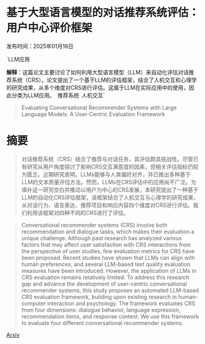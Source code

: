 # 基于大型语言模型的对话推荐系统评估：用户中心评价框架

发布时间：2025年01月16日

`LLM应用

**解释**：这篇论文主要讨论了如何利用大型语言模型（LLM）来自动化评估对话推荐系统（CRS）。论文提出了一个基于LLM的评估框架，结合了人机交互和心理学的研究成果，从多个维度对CRS进行评估。这属于LLM在实际应用中的使用，因此分类为LLM应用。` `推荐系统` `人机交互`

> Evaluating Conversational Recommender Systems with Large Language Models: A User-Centric Evaluation Framework

# 摘要

> 对话推荐系统（CRS）结合了推荐与对话任务，其评估颇具挑战性。尽管已有研究从用户角度探讨了影响CRS交互满意度的因素，但相关评估指标仍较为匮乏。近期研究表明，LLMs能够与人类偏好对齐，并已推出多种基于LLM的文本质量评估方法。然而，LLMs在CRS评估中的应用尚不广泛。为填补这一研究空白并推动以用户为中心的CRS发展，本研究提出了一种基于LLM的自动化CRS评估框架，该框架结合了人机交互与心理学的研究成果，从对话行为、语言表达、推荐项目和响应内容四个维度对CRS进行评估。我们利用该框架对四种不同的CRS进行了评估。

> Conversational recommender systems (CRS) involve both recommendation and dialogue tasks, which makes their evaluation a unique challenge. Although past research has analyzed various factors that may affect user satisfaction with CRS interactions from the perspective of user studies, few evaluation metrics for CRS have been proposed. Recent studies have shown that LLMs can align with human preferences, and several LLM-based text quality evaluation measures have been introduced. However, the application of LLMs in CRS evaluation remains relatively limited. To address this research gap and advance the development of user-centric conversational recommender systems, this study proposes an automated LLM-based CRS evaluation framework, building upon existing research in human-computer interaction and psychology. The framework evaluates CRS from four dimensions: dialogue behavior, language expression, recommendation items, and response content. We use this framework to evaluate four different conversational recommender systems.

[Arxiv](https://arxiv.org/abs/2501.09493)